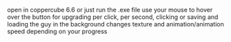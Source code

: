 open in coppercube 6.6
or just run the .exe file
use your mouse to hover over the button for upgrading per click, per second, clicking or saving and loading
the guy in the background changes texture and animation/animation speed depending on your progress
